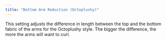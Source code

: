 ```yaml
---
title: "Bottom Arm Reduction (Octoplushy)"
---
```


This setting adjusts the difference in length between the top and the bottom fabric of the arms for the Octoplushy style. The bigger the difference, the more the arms will want to curl.
